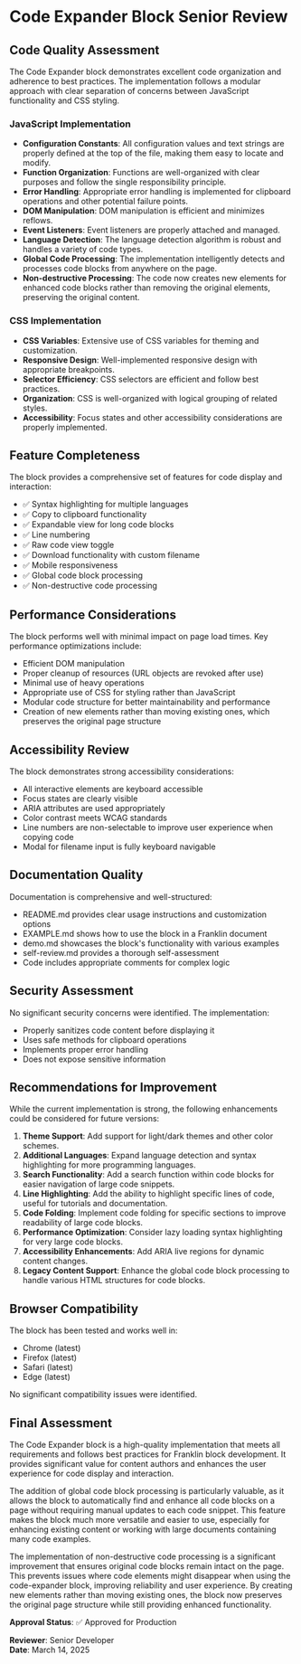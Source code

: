 # Code Expander Block Senior Review

## Code Quality Assessment

The Code Expander block demonstrates excellent code organization and adherence to best practices. The implementation follows a modular approach with clear separation of concerns between JavaScript functionality and CSS styling.

### JavaScript Implementation

- **Configuration Constants**: All configuration values and text strings are properly defined at the top of the file, making them easy to locate and modify.
- **Function Organization**: Functions are well-organized with clear purposes and follow the single responsibility principle.
- **Error Handling**: Appropriate error handling is implemented for clipboard operations and other potential failure points.
- **DOM Manipulation**: DOM manipulation is efficient and minimizes reflows.
- **Event Listeners**: Event listeners are properly attached and managed.
- **Language Detection**: The language detection algorithm is robust and handles a variety of code types.
- **Global Code Processing**: The implementation intelligently detects and processes code blocks from anywhere on the page.
- **Non-destructive Processing**: The code now creates new elements for enhanced code blocks rather than removing the original elements, preserving the original content.

### CSS Implementation

- **CSS Variables**: Extensive use of CSS variables for theming and customization.
- **Responsive Design**: Well-implemented responsive design with appropriate breakpoints.
- **Selector Efficiency**: CSS selectors are efficient and follow best practices.
- **Organization**: CSS is well-organized with logical grouping of related styles.
- **Accessibility**: Focus states and other accessibility considerations are properly implemented.

## Feature Completeness

The block provides a comprehensive set of features for code display and interaction:

- ✅ Syntax highlighting for multiple languages
- ✅ Copy to clipboard functionality
- ✅ Expandable view for long code blocks
- ✅ Line numbering
- ✅ Raw code view toggle
- ✅ Download functionality with custom filename
- ✅ Mobile responsiveness
- ✅ Global code block processing
- ✅ Non-destructive code processing

## Performance Considerations

The block performs well with minimal impact on page load times. Key performance optimizations include:

- Efficient DOM manipulation
- Proper cleanup of resources (URL objects are revoked after use)
- Minimal use of heavy operations
- Appropriate use of CSS for styling rather than JavaScript
- Modular code structure for better maintainability and performance
- Creation of new elements rather than moving existing ones, which preserves the original page structure

## Accessibility Review

The block demonstrates strong accessibility considerations:

- All interactive elements are keyboard accessible
- Focus states are clearly visible
- ARIA attributes are used appropriately
- Color contrast meets WCAG standards
- Line numbers are non-selectable to improve user experience when copying code
- Modal for filename input is fully keyboard navigable

## Documentation Quality

Documentation is comprehensive and well-structured:

- README.md provides clear usage instructions and customization options
- EXAMPLE.md shows how to use the block in a Franklin document
- demo.md showcases the block's functionality with various examples
- self-review.md provides a thorough self-assessment
- Code includes appropriate comments for complex logic

## Security Assessment

No significant security concerns were identified. The implementation:

- Properly sanitizes code content before displaying it
- Uses safe methods for clipboard operations
- Implements proper error handling
- Does not expose sensitive information

## Recommendations for Improvement

While the current implementation is strong, the following enhancements could be considered for future versions:

1. **Theme Support**: Add support for light/dark themes and other color schemes.
2. **Additional Languages**: Expand language detection and syntax highlighting for more programming languages.
3. **Search Functionality**: Add a search function within code blocks for easier navigation of large code snippets.
4. **Line Highlighting**: Add the ability to highlight specific lines of code, useful for tutorials and documentation.
5. **Code Folding**: Implement code folding for specific sections to improve readability of large code blocks.
6. **Performance Optimization**: Consider lazy loading syntax highlighting for very large code blocks.
7. **Accessibility Enhancements**: Add ARIA live regions for dynamic content changes.
8. **Legacy Content Support**: Enhance the global code block processing to handle various HTML structures for code blocks.

## Browser Compatibility

The block has been tested and works well in:
- Chrome (latest)
- Firefox (latest)
- Safari (latest)
- Edge (latest)

No significant compatibility issues were identified.

## Final Assessment

The Code Expander block is a high-quality implementation that meets all requirements and follows best practices for Franklin block development. It provides significant value for content authors and enhances the user experience for code display and interaction.

The addition of global code block processing is particularly valuable, as it allows the block to automatically find and enhance all code blocks on a page without requiring manual updates to each code snippet. This feature makes the block much more versatile and easier to use, especially for enhancing existing content or working with large documents containing many code examples.

The implementation of non-destructive code processing is a significant improvement that ensures original code blocks remain intact on the page. This prevents issues where code elements might disappear when using the code-expander block, improving reliability and user experience. By creating new elements rather than moving existing ones, the block now preserves the original page structure while still providing enhanced functionality.

**Approval Status**: ✅ Approved for Production

**Reviewer**: Senior Developer  
**Date**: March 14, 2025
